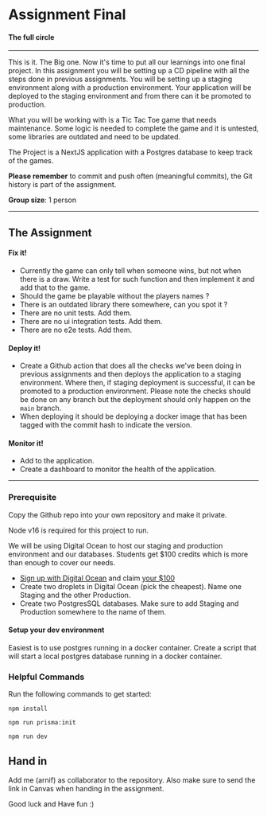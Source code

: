 # Assignment Final

#### The full circle

---

This is it. The Big one. Now it's time to put all our learnings into one final project. In this assignment you will be setting up a CD pipeline with all the steps done in previous assignments. You will be setting up a staging environment along with a production environment. Your application will be deployed to the staging environment and from there can it be promoted to production.

What you will be working with is a Tic Tac Toe game that needs maintenance. Some logic is needed to complete the game and it is untested, some libraries are outdated and need to be updated.

The Project is a NextJS application with a Postgres database to keep track of the games.

**Please remember** to commit and push often (meaningful commits), the Git history is part of the assignment.

**Group size**: 1 person

---

## The Assignment

#### **Fix it!**

- Currently the game can only tell when someone wins, but not when there is a draw. Write a test for such function and then implement it and add that to the game.
- Should the game be playable without the players names ?
- There is an outdated library there somewhere, can you spot it ?
- There are no unit tests. Add them.
- There are no ui integration tests. Add them.
- There are no e2e tests. Add them.

#### **Deploy it!**

- Create a Github action that does all the checks we've been doing in previous assignments and then deploys the application to a staging environment. Where then, if staging deployment is successful, it can be promoted to a production environment. Please note the checks should be done on any branch but the deployment should only happen on the `main` branch.
- When deploying it should be deploying a docker image that has been tagged with the commit hash to indicate the version.


#### **Monitor it!**

- Add <INSERT MONITORING TOOL> to the application.
- Create a dashboard to monitor the health of the application.

---

### Prerequisite

Copy the Github repo into your own repository and make it private.

Node v16 is required for this project to run.

We will be using Digital Ocean to host our staging and production environment and our databases. Students get $100 credits which is more than enough to cover our needs.

- [Sign up with Digital Ocean](https://www.digitalocean.com/) and claim [your $100](https://education.github.com/pack)
- Create two droplets in Digital Ocean (pick the cheapest). Name one Staging and the other Production.
- Create two PostgresSQL databases. Make sure to add Staging and Production somewhere to the name of them.

#### Setup your dev environment

Easiest is to use postgres running in a docker container. Create a script that will start a local postgres database running in a docker container.

### Helpful Commands

Run the following commands to get started:

`npm install`

`npm run prisma:init` 

`npm run dev`


## Hand in

Add me (arnif) as collaborator to the repository. Also make sure to send the link in Canvas when handing in the assignment.



Good luck and Have fun :)
